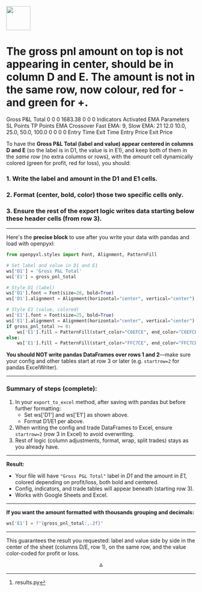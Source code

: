 <img src="https://r2cdn.perplexity.ai/pplx-full-logo-primary-dark%402x.png" style="height:64px;margin-right:32px"/>

# The gross pnl amount on top is not appearing in center, should be in column D and E. The amount is not in the same row, now colour, red for - and green for +.

Gross P\&L Total	0	0	0
1683.38	0	0	0
Indicators Activated	EMA Parameters	SL Points	TP Points
EMA Crossover	Fast EMA: 9, Slow EMA: 21	12.0	10.0, 25.0, 50.0, 100.0
0	0	0	0
Entry Time	Exit Time	Entry Price	Exit Price

To have the **Gross P\&L Total (label and value) appear centered in columns D and E** (so the label is in D1, the value is in E1), and keep both of them in the *same row* (no extra columns or rows), with the *amount* cell dynamically colored (green for profit, red for loss), you should:

### 1. Write the label and amount in the D1 and E1 cells.

### 2. Format (center, bold, color) those two specific cells only.

### 3. Ensure the rest of the export logic writes data starting below these header cells (from row 3).


***

Here's the **precise block** to use after you write your data with pandas and load with openpyxl:

```python
from openpyxl.styles import Font, Alignment, PatternFill

# Set label and value in D1 and E1
ws['D1'] = 'Gross P&L Total'
ws['E1'] = gross_pnl_total

# Style D1 (label)
ws['D1'].font = Font(size=20, bold=True)
ws['D1'].alignment = Alignment(horizontal="center", vertical="center")

# Style E1 (value, colored)
ws['E1'].font = Font(size=25, bold=True)
ws['E1'].alignment = Alignment(horizontal="center", vertical="center")
if gross_pnl_total >= 0:
    ws['E1'].fill = PatternFill(start_color="C6EFCE", end_color="C6EFCE", fill_type="solid")  # Green
else:
    ws['E1'].fill = PatternFill(start_color="FFC7CE", end_color="FFC7CE", fill_type="solid")  # Red
```

**You should NOT write pandas DataFrames over rows 1 and 2**—make sure your config and other tables start at row 3 or later (e.g. `startrow=2` for pandas ExcelWriter).

***

### **Summary of steps (complete):**

1. In your `export_to_excel` method, after saving with pandas but before further formatting:
    - Set ws['D1'] and ws['E1'] as shown above.
    - Format D1/E1 per above.
2. When writing the config and trade DataFrames to Excel, ensure `startrow=2` (row 3 in Excel) to avoid overwriting.
3. Rest of logic (column adjustments, format, wrap, split trades) stays as you already have.

***

**Result:**

- Your file will have `"Gross P&L Total"` label in *D1* and the amount in *E1*, colored depending on profit/loss, both bold and centered.
- Config, indicators, and trade tables will appear beneath (starting row 3).
- Works with Google Sheets and Excel.

***

**If you want the amount formatted with thousands grouping and decimals:**

```python
ws['E1'] = f"{gross_pnl_total:,.2f}"
```


***

This guarantees the result you requested: label and value side by side in the center of the sheet (columns D/E, row 1), on the same row, and the value color-coded for profit or loss.
<span style="display:none">[^1]</span>

<div style="text-align: center">⁂</div>

[^1]: results.py

